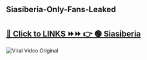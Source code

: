 
 ## Siasiberia-Only-Fans-Leaked

# <h2><a href="https://clipsfans.com/Siasiberia&ref=git">🔗 Click to LINKS ⏩⏩ 👉 🟢 Siasiberia </a></h2>

<a href="https://clipsfans.com/Siasiberia&ref=git" rel="nofollow" data-target="animated-image.originalLink"><img src="https://i.ibb.co.com/xMMVF88/686577567.gif" alt="Viral Video Original" style="max-width: 100%; display: inline-block;" data-target="animated-image.originalImage"></a>
